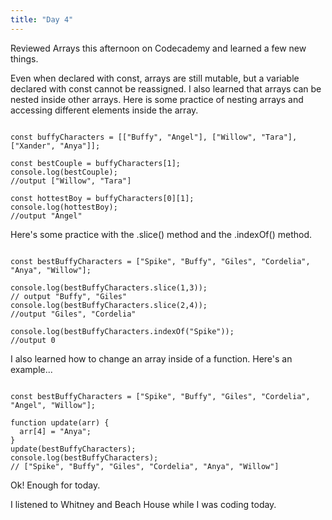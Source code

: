 ```yaml
---
title: "Day 4"
---
```

Reviewed Arrays this afternoon on Codecademy and learned a few new things.

Even when declared with const, arrays are still mutable, but a variable declared with const cannot be reassigned. I also learned that arrays can be nested inside other arrays. Here is some practice of nesting arrays and accessing different elements inside the array.

```JS

const buffyCharacters = [["Buffy", "Angel"], ["Willow", "Tara"], ["Xander", "Anya"]];

const bestCouple = buffyCharacters[1];
console.log(bestCouple);
//output ["Willow", "Tara"]

const hottestBoy = buffyCharacters[0][1];
console.log(hottestBoy);
//output "Angel"

```
Here's some practice with the .slice() method and the .indexOf() method.

```JS

const bestBuffyCharacters = ["Spike", "Buffy", "Giles", "Cordelia", "Anya", "Willow"];

console.log(bestBuffyCharacters.slice(1,3));
// output "Buffy", "Giles"
console.log(bestBuffyCharacters.slice(2,4));
//output "Giles", "Cordelia"

console.log(bestBuffyCharacters.indexOf("Spike"));
//output 0
```

I also learned how to change an array inside of a function. Here's an example...

```JS

const bestBuffyCharacters = ["Spike", "Buffy", "Giles", "Cordelia", "Angel", "Willow"];

function update(arr) {
  arr[4] = "Anya";
}
update(bestBuffyCharacters);
console.log(bestBuffyCharacters);
// ["Spike", "Buffy", "Giles", "Cordelia", "Anya", "Willow"]

```
Ok! Enough for today.

I listened to Whitney and Beach House while I was coding today. 
